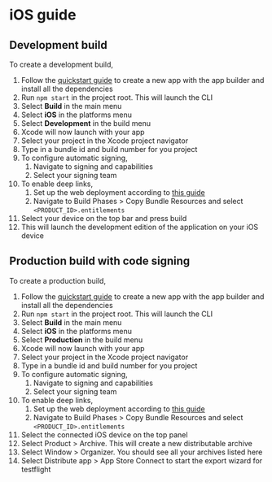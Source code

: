 # iOS guide

## Development build

To create a development build, 

1.  Follow the [quickstart guide](/docs) to create a new app with the app builder and install all the dependencies
1.  Run `npm start` in the project root. This will launch the CLI
1.  Select **Build** in the main menu
1.  Select **iOS** in the platforms menu
1.  Select **Development** in the build menu
1.  Xcode will now launch with your app
1.  Select your project in the Xcode project navigator
1.  Type in a bundle id and build number for you project
1.  To configure automatic signing,
    1.  Navigate to signing and capabilities
    1.  Select your signing team
1.  To enable deep links, 
    1.  Set up the web deployment according to [this guide](/docs/Frontend/Web-guide#production-build)
    1.  Navigate to Build Phases > Copy Bundle Resources and select `<PRODUCT_ID>.entitlements`
1.  Select your device on the top bar and press build
1.  This will launch the development edition of the application on your iOS device

## Production build with code signing

To create a production build,

1.  Follow the [quickstart guide](/docs) to create a new app with the app builder and install all the dependencies
1.  Run `npm start` in the project root. This will launch the CLI
1.  Select **Build** in the main menu
1.  Select **iOS** in the platforms menu
1.  Select **Production** in the build menu
1.  Xcode will now launch with your app
1.  Select your project in the Xcode project navigator
1.  Type in a bundle id and build number for you project
1.  To configure automatic signing,
    1.  Navigate to signing and capabilities
    1.  Select your signing team
1.  To enable deep links, 
    1.  Set up the web deployment according to [this guide](/docs/Frontend/Web-guide#production-build)
    1.  Navigate to Build Phases > Copy Bundle Resources and select `<PRODUCT_ID>.entitlements`
1.  Select the connected iOS device on the top panel
1.  Select Product > Archive. This will create a new distributable archive
1.  Select Window > Organizer. You should see all your archives listed here
1.  Select Distribute app > App Store Connect to start the export wizard for testflight
